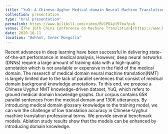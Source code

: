 ```yaml
---
title: "YuQ: A Chinese-Uyghur Medical-domain Neural Machine Translation Dataset Towards Knowledge-driven "
collection: presentation
type: "Oral presentation"
permalink: https://www.bilibili.com/video/BV1PD4y197ma?p=6
venue: [The 16th China Conference on Machine Translation](https://www.bilibili.com/video/BV1PD4y197ma?p=6)
date: 2020-10-11
location: "Hohhot, Inner Mongolia"
---
```


Recent advances in deep learning have been successful in delivering state-of-the-art performance in medical analysis, However, deep neural networks (DNNs) require a large amount of training data with a high-quality annotation which is not available or expensive in the field of the medical domain. The research of medical domain neural machine translation(NMT) is largely limited due to the lack of parallel sentences that consist of medical domain background knowledge annotations. To this end, we propose a Chinese Uyghur NMT knowledge-driven dataset, YuQ, which refers to ground medical domain knowledge graphs. Our corpus contains 65K parallel sentences from the medical domain and 130K utterances. By introducing medical domain glossary knowledge to the training model, we can win the challenge of low translation accuracy in Chinese-Uyghur machine translation professional terms. We provide several benchmark models. Ablation study results show that the models can be enhanced by introducing domain knowledge.
